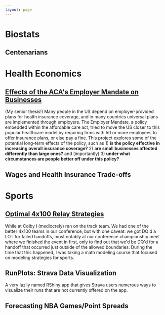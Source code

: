```yaml
---
layout: page
---
```


# Biostats

## Centenarians

# Health Economics

## [Effects of the ACA's Employer Mandate on Businesses](http://www.colby.edu/econ/wp-content/uploads/sites/73/2018/08/kb_thesis-4.pdf)
(My senior thesis!) Many people in the US depend on employer-provided plans for health insurance coverage, and in many countries universal plans are implemented through employers. The Employer Mandate, a policy embedded within the affordable care act, tried to move the US closer to this popular healthcare model by requiring firms with 50 or more employees to offer insurance plans, or else pay a fine. This project explores some of the potential long-term effects of the policy, such as 1) **is the policy effective in increasing overall insurance coverage?** 2) **are small businesses affected differently than large ones?**  and (importantly) 3) **under what circumstances are people better off under this policy?**

## Wages and Health Insurance Trade-offs

# Sports

## [Optimal 4x100 Relay Strategies](https://kbarnatchez.github.io/assets/kb_exchanges.pdf)
While at Colby I (mediocrely) ran on the track team. We had one of the better 4x100 teams in our conference, but with one caveat: we got DQ'd a LOT for failed handoffs, most notably at our conference championship meet where we finished the event in first, only to find out that we'd be DQ'd for a handoff that occurred just outside of the allowed boundaries. During the time that this happened, I was taking a math modeling course that focused on modeling strategies for sports. 

## RunPlots: Strava Data Visualization
A very lazily named RShiny app that gives Strava users numerous ways to visualize their runs that are not currently offered on the app.

## Forecasting NBA Games/Point Spreads
